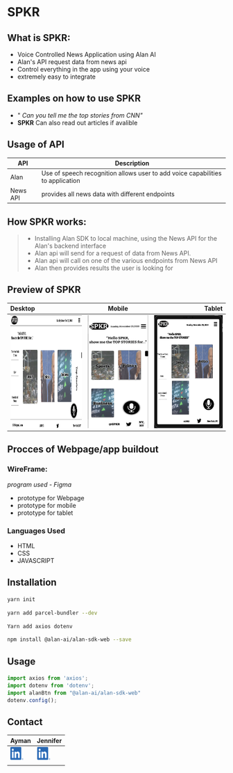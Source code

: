 # SPKR
## What is SPKR:
- Voice Controlled  News Application using Alan AI
- Alan's API request data from news api
- Control everything in the app using your voice
- extremely easy to integrate 

## Examples on how to use SPKR
- " *Can you tell me the top stories from CNN"*
- **SPKR** Can also read out articles if avalible 

## Usage of API
| API | Description |
| --- | --- |
| Alan| Use of speech recognition allows user to add voice capabilities to application|
| News API | provides all news data with different endpoints |
 
 

 
 
 ## How SPKR works:
 > - Installing Alan SDK to local machine, using the News API for the Alan's backend interface
 > - Alan api will send for a request of data from News API.
 > - Alan api will call on one of the various endpoints from News API 
 > - Alan then provides results the user is looking for
 
 ## Preview of SPKR
 
 | Desktop      | Mobile         |Tablet         |
| :---         |     :---:      |          ---: |
| <img width="260" height="260" src='./Images/1pagepic.png'/> | <img width="220" height="260" src='./Images/mobile2.png'/>   |  <img width="260" height="260" src='./Images/Tablet.png'/>   |


 ## Procces of Webpage/app buildout 
 
  ### WireFrame:
  *program used - Figma*
   - prototype for Webpage 
   - prototype for mobile 
   - prototype for tablet 
   
   ### Languages Used 
   - HTML 
   - CSS
   - JAVASCRIPT
   
## Installation
```zsh
yarn init
```
```zsh
yarn add parcel-bundler --dev
```
```zsh
Yarn add axios dotenv
```
```zsh
npm install @alan-ai/alan-sdk-web --save
```
## Usage
```javascript 
import axios from 'axios';
import dotenv from 'dotenv';
import alanBtn from "@alan-ai/alan-sdk-web"
dotenv.config();
```
 
## Contact






|   **Ayman**                                                                                                                                                        |  **Jennifer**                                                                                                                                                |
| ------------------------------------------------------------------------------------------------------------------------------------------------------------------------- | --------------------------------------------------------------------------------------------------------------------------------------------------------------- |
| [![LinkedIn](Images/a1LINKEDIINpng.png)](https://www.linkedin.com/in/ayman-omer-b2429b1ab) |[![LinkedIn](Images/a1LINKEDIINpng.png)](https://www.linkedin.com/in/jennifer-smith-14a8361b7/)  |
|                                                                                                                                                                           |                                                                                                                                                                 |

